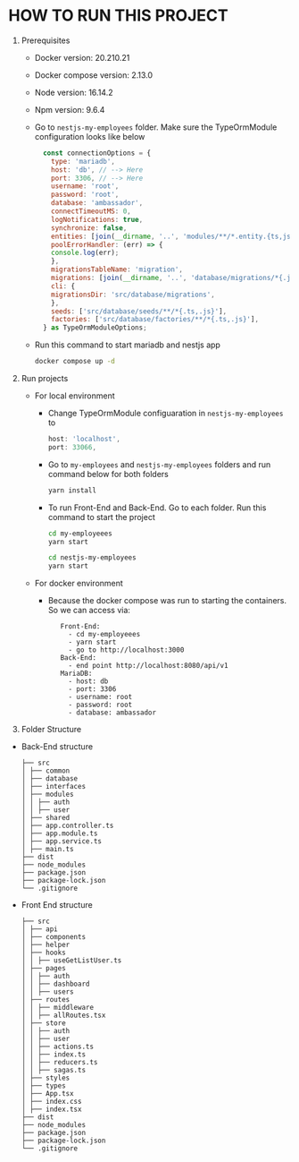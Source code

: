 # HOW TO RUN THIS PROJECT

1.  Prerequisites

    - Docker version: 20.210.21
    - Docker compose version: 2.13.0
    - Node version: 16.14.2
    - Npm version: 9.6.4
    - Go to `nestjs-my-employees` folder. Make sure the TypeOrmModule configuration looks like below

      ```js
        const connectionOptions = {
          type: 'mariadb',
          host: 'db', // --> Here
          port: 3306, // --> Here
          username: 'root',
          password: 'root',
          database: 'ambassador',
          connectTimeoutMS: 0,
          logNotifications: true,
          synchronize: false,
          entities: [join(__dirname, '..', 'modules/**/*.entity.{ts,js}')],
          poolErrorHandler: (err) => {
          console.log(err);
          },
          migrationsTableName: 'migration',
          migrations: [join(__dirname, '..', 'database/migrations/*{.js,.ts}')],
          cli: {
          migrationsDir: 'src/database/migrations',
          },
          seeds: ['src/database/seeds/**/*{.ts,.js}'],
          factories: ['src/database/factories/**/*{.ts,.js}'],
        } as TypeOrmModuleOptions;
      ```

    - Run this command to start mariadb and nestjs app

      ```bash
      docker compose up -d
      ```

2.  Run projects

    - For local environment

      - Change TypeOrmModule configuaration in `nestjs-my-employees` to

        ```javascript
        host: 'localhost',
        port: 33066,
        ```

      - Go to `my-employees` and `nestjs-my-employees` folders and run command below for both folders

        ```bash
        yarn install
        ```

      - To run Front-End and Back-End. Go to each folder. Run this command to start the project

        ```bash
        cd my-employeees
        yarn start

        cd nestjs-my-employees
        yarn start
        ```

    - For docker environment
      - Because the docker compose was run to starting the containers. So we can access via:
        ```
           Front-End:
             - cd my-employeees
             - yarn start
             - go to http://localhost:3000
           Back-End:
             - end point http://localhost:8080/api/v1
           MariaDB:
             - host: db
             - port: 3306
             - username: root
             - password: root
             - database: ambassador
        ```

3.  Folder Structure

- Back-End structure

  ```
  ├── src
  │ ├── common
  │ ├── database
  │ ├── interfaces
  │ ├── modules
  │ │ ├── auth
  │ │ ├── user
  │ ├── shared
  │ ├── app.controller.ts
  │ ├── app.module.ts
  │ ├── app.service.ts
  │ ├── main.ts
  ├── dist
  ├── node_modules
  ├── package.json
  ├── package-lock.json
  └── .gitignore
  ```

- Front End structure

  ```
  ├── src
  │ ├── api
  │ ├── components
  │ ├── helper
  │ ├── hooks
  │ │ ├── useGetListUser.ts
  │ ├── pages
  │ │ ├── auth
  │ │ ├── dashboard
  │ │ ├── users
  │ ├── routes
  │ │ ├── middleware
  │ │ ├── allRoutes.tsx
  │ ├── store
  │ │ ├── auth
  │ │ ├── user
  │ │ ├── actions.ts
  │ │ ├── index.ts
  │ │ ├── reducers.ts
  │ │ ├── sagas.ts
  │ ├── styles
  │ ├── types
  │ ├── App.tsx
  │ ├── index.css
  │ ├── index.tsx
  ├── dist
  ├── node_modules
  ├── package.json
  ├── package-lock.json
  └── .gitignore
  ```
